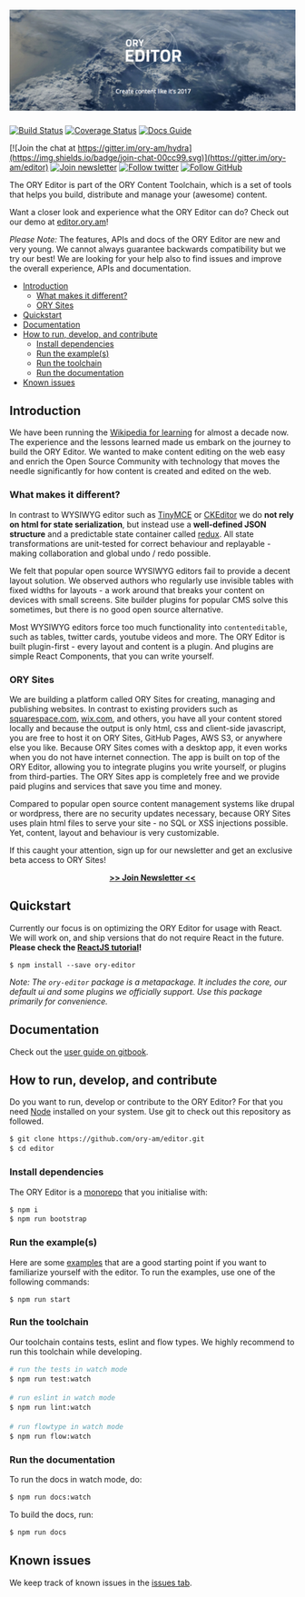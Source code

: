 # ![ORY Editor](docs/images/ory-editor-github.jpg)

[![Build Status](https://travis-ci.org/ory-am/editor.svg)](https://travis-ci.org/ory-am/editor)
[![Coverage Status](https://coveralls.io/repos/github/ory-am/editor/badge.svg?branch=master)](https://coveralls.io/github/ory-am/editor?branch=master)
[![Docs Guide](https://img.shields.io/badge/docs-guide-blue.svg)](https://ory-am.gitbooks.io/editor/content/)

[![Join the chat at https://gitter.im/ory-am/hydra](https://img.shields.io/badge/join-chat-00cc99.svg)](https://gitter.im/ory-am/editor)
[![Join newsletter](https://img.shields.io/badge/join-newsletter-00cc99.svg)](http://eepurl.com/bKT3N9)
[![Follow twitter](https://img.shields.io/badge/follow-twitter-00cc99.svg)](https://twitter.com/_aeneasr)
[![Follow GitHub](https://img.shields.io/badge/follow-github-00cc99.svg)](https://github.com/arekkas)
 
The ORY Editor is part of the ORY Content Toolchain, which is a set of tools that helps you build,
distribute and manage your (awesome) content.

Want a closer look and experience what the ORY Editor can do? Check out our demo at [editor.ory.am](http://editor.ory.am/)!

*Please Note:* The features, APIs and docs of the ORY Editor are new and very young. We cannot always guarantee
backwards compatibility but we try our best! We are looking for your help also to find issues and
improve the overall experience, APIs and documentation.

<!-- START doctoc generated TOC please keep comment here to allow auto update -->
<!-- DON'T EDIT THIS SECTION, INSTEAD RE-RUN doctoc TO UPDATE -->


- [Introduction](#introduction)
  - [What makes it different?](#what-makes-it-different)
  - [ORY Sites](#ory-sites)
- [Quickstart](#quickstart)
- [Documentation](#documentation)
- [How to run, develop, and contribute](#how-to-run-develop-and-contribute)
  - [Install dependencies](#install-dependencies)
  - [Run the example(s)](#run-the-examples)
  - [Run the toolchain](#run-the-toolchain)
  - [Run the documentation](#run-the-documentation)
- [Known issues](#known-issues)

<!-- END doctoc generated TOC please keep comment here to allow auto update -->

## Introduction

We have been running the [Wikipedia for learning](https://de.serlo.org) for almost a decade now.
The experience and the lessons learned made us embark on the journey to build the ORY Editor.
We wanted to make content editing on the web easy and enrich the Open Source Community with technology that moves
the needle significantly for how content is created and edited on the web.

### What makes it different?

In contrast to WYSIWYG editor such as [TinyMCE](https://www.tinymce.com) or [CKEditor](http://ckeditor.com/) we do
**not rely on html for state serialization**, but instead use a **well-defined JSON structure** and a predictable state container
called [redux](https://github.com/reactjs/redux). All state transformations are unit-tested for correct behaviour and
replayable - making collaboration and global undo / redo possible.

We felt that popular open source WYSIWYG editors fail to provide a decent layout solution. We observed authors who regularly
use invisible tables with fixed widths for layouts - a work around that breaks your content on devices with small
screens. Site builder plugins for popular CMS solve this sometimes, but there is no good open source alternative.

Most WYSIWYG editors force too much functionality into `contenteditable`, such as tables, twitter cards, youtube videos
and more. The ORY Editor is built plugin-first - every layout and content is a plugin. And plugins are simple React Components,
that you can write yourself.

### ORY Sites

We are building a platform called ORY Sites for creating, managing and publishing websites. In contrast to existing
providers such as [squarespace.com](https://www.squarespace.com/), [wix.com](http://wix.com/), and others, you have all
your content stored locally and because the output is only html, css and client-side javascript, you are free to host it
on ORY Sites, GitHub Pages, AWS S3, or anywhere else you like.
Because ORY Sites comes with a desktop app, it even works when you do not have internet connection.
The app is built on top of the ORY Editor, allowing you to integrate plugins you write yourself, or plugins from 
third-parties. The ORY Sites app is completely free and we provide paid plugins and services that save you time
and money.

Compared to popular open source content management systems like drupal or wordpress, there are no security updates
necessary, because ORY Sites uses plain html files to serve your site - no SQL or XSS injections possible. Yet,
content, layout and behaviour is very customizable.

If this caught your attention, sign up for our newsletter and get an exclusive beta access to ORY Sites!

<p align="center">
  <strong><a href="http://eepurl.com/cwtSPL">>> Join Newsletter <<</a></strong>
</p>

## Quickstart

Currently our focus is on optimizing the ORY Editor for usage with React. We will work on, and ship versions that do
not require React in the future. **Please check the [ReactJS tutorial](https://ory-am.gitbooks.io/editor/content/tutorials.html#reactjs-example)!**

```
$ npm install --save ory-editor
```

*Note: The `ory-editor` package is a metapackage. It includes the core, our default ui and some plugins we
officially support. Use this package primarily for convenience.*

## Documentation

Check out the [user guide on gitbook](https://ory-am.gitbooks.io/editor/content/).

## How to run, develop, and contribute

Do you want to run, develop or contribute to the ORY Editor? For that you need [Node](https://nodejs.org) installed on
your system. Use git to check out this repository as followed.

```bash
$ git clone https://github.com/ory-am/editor.git
$ cd editor
```

### Install dependencies

The ORY Editor is a [monorepo](https://github.com/babel/babel/blob/master/doc/design/monorepo.md) that you initialise with:

```bash
$ npm i
$ npm run bootstrap
```

### Run the example(s)


Here are some [examples](examples/) that are a good starting point if you want to familiarize yourself with the editor.
To run the examples, use one of the following commands:

```
$ npm run start
```

### Run the toolchain

Our toolchain contains tests, eslint and flow types. We highly recommend to run this toolchain while developing.

```bash
# run the tests in watch mode
$ npm run test:watch 

# run eslint in watch mode
$ npm run lint:watch

# run flowtype in watch mode
$ npm run flow:watch
```

### Run the documentation

To run the docs in watch mode, do:

```bash
$ npm run docs:watch
```

To build the docs, run:

```bash
$ npm run docs
```

## Known issues

We keep track of known issues in the [issues tab](https://github.com/ory-am/editor/issues?q=is%3Aopen+is%3Aissue+label%3Abug).
